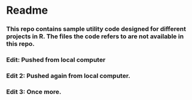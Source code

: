 # **Readme** 
### This repo contains sample utility code designed for different projects in R. The files the code refers to are not available in this repo.

### Edit: Pushed from local computer

### Edit 2: Pushed again from local computer.

### Edit 3: Once more.